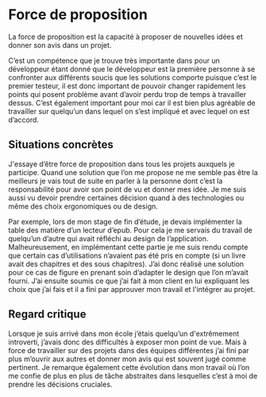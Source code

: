 Force de proposition
====================

La force de proposition est la capacité à proposer de nouvelles idées et donner son avis dans un projet.

C’est un compétence que je trouve très importante dans pour un développeur étant donné que le développeur est la première personne à se confronter aux différents soucis que les solutions comporte puisque c’est le premier testeur, il est donc important de pouvoir changer rapidement les points qui posent problème avant d’avoir perdu trop de temps à travailler dessus.
C’est également important pour moi car il est bien plus agréable de travailler sur quelqu’un dans lequel on s’est impliqué et avec lequel on est d’accord.

Situations concrètes
--------------------

J'essaye d’être force de proposition dans tous les projets auxquels je participe. Quand une solution que l’on me propose ne me semble pas être la meilleurs je vais tout de suite en parler à la personne dont c’est la responsabilité pour avoir son point de vu et donner mes idée.
Je me suis aussi vu devoir prendre certaines décision quand à des technologies ou même des choix ergonomiques ou de design.

Par exemple, lors de mon stage de fin d’étude, je devais implémenter la table des matière d’un lecteur d’epub. Pour cela je me servais du travail de quelqu’un d’autre qui avait réfléchi au design de l’application. Malheureusement, en implémentant cette partie je me suis rendu compte que certain cas d’utilisations n’avaient pas été pris en compte (si un livre avait des chapitres et des sous chapitres). J’ai donc réalisé une solution pour ce cas de figure en prenant soin d’adapter le design que l’on m’avait fourni. J’ai ensuite soumis ce que j’ai fait à mon client en lui expliquant les choix que j’ai fais et il a fini par approuver mon travail et l'intégrer au projet.

Regard critique
---------------

Lorsque je suis arrivé dans mon école j’étais quelqu’un d'extrêmement introverti, j’avais donc des difficultés à exposer mon point de vue. Mais à force de travailler sur des projets dans des équipes différentes j’ai fini par plus m’ouvrir aux autres et donner mon avis qui est souvent jugé comme pertinent. Je remarque également cette évolution dans mon travail où l’on me confie de plus en plus de tâche abstraites dans lesquelles c’est à moi de prendre les décisions cruciales.


